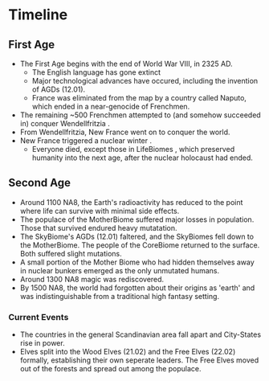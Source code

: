 # Timeline

## First Age

- The First Age begins with the end of World War VIII, in 2325 AD.
  - The English language has gone extinct
  - Major technological advances have occured, including the invention of AGDs (12.01<!-- REDLINK -->). 
  - France was eliminated from the map by a country called Naputo, which ended in a near-genocide of Frenchmen.
- The remaining ~500 Frenchmen attempted to (and somehow succeeded in) conquer Wendellfritzia <!-- REDLINK -->. 
- From Wendellfritzia, New France <!-- REDLINK --> went on to conquer the world.
- New France triggered a nuclear winter <!-- REDLINK -->.
  - Everyone died, except those in LifeBiomes <!-- REDLINK -->, which preserved humanity into the next age, after the nuclear holocaust had ended.

## Second Age

- Around 1100 NA8, the Earth's radioactivity has reduced to the point where life can survive with minimal side effects.
- The populace of the MotherBiome<!-- REDLINK --> suffered major losses in population. Those that survived endured heavy mutatation.
- The SkyBiome's <!-- REDLINK --> AGDs (12.01) <!-- REDLINK --> faltered, and the SkyBiomes fell down to the MotherBiome. The people of the CoreBiome returned to the surface. Both suffered slight mutations.
- A small portion of the Mother Biome who had hidden themselves away in nuclear bunkers emerged as the only unmutated humans.
- Around 1300 NA8 magic was rediscovered.
- By 1500 NA8, the world had forgotten about their origins as 'earth' and was indistinguishable from a traditional high fantasy setting.
<!-- Put lore about the world post fantasy-ification here -->

### Current Events

- The countries in the general Scandinavian area fall apart and City-States rise in power.
- Elves split into the Wood Elves (21.02) and the Free Elves (22.02) formally, establishing their own seperate leaders. The Free Elves moved out of the forests and spread out among the populace.

<!-- Put lore about current events here -->
